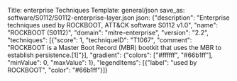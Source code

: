 Title: enterprise Techniques
Template: general/json
save_as: software/S0112/S0112-enterprise-layer.json
json: {"description": "Enterprise techniques used by ROCKBOOT, ATT&CK software S0112 v1.0", "name": "ROCKBOOT (S0112)", "domain": "mitre-enterprise", "version": "2.2", "techniques": [{"score": 1, "techniqueID": "T1067", "comment": "ROCKBOOT is a Master Boot Record (MBR) bootkit that uses the MBR to establish persistence.[1]"}], "gradient": {"colors": ["#ffffff", "#66b1ff"], "minValue": 0, "maxValue": 1}, "legendItems": [{"label": "used by ROCKBOOT", "color": "#66b1ff"}]}